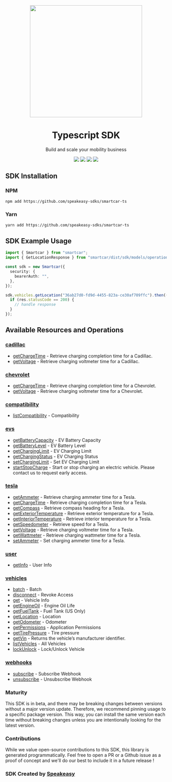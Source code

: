 <div align="center">
    <img src="https://user-images.githubusercontent.com/6267663/232771888-a65b182b-9ae7-42f3-9bbe-85658a61b9e3.svg" width="350px">
    <h1>Typescript SDK</h1>
   <p>Build and scale your mobility business</p>
   <a href="https://smartcar.com/docs/api/"><img src="https://img.shields.io/static/v1?label=Docs&message=API Ref&color=000&style=for-the-badge" /></a>
   <a href="https://github.com/speakeasy-sdks/smartcar-ts/actions"><img src="https://img.shields.io/github/actions/workflow/status/speakeasy-sdks/smartcar-ts/speakeasy_sdk_generation.yml?style=for-the-badge" /></a>
  <a href="https://opensource.org/licenses/MIT"><img src="https://img.shields.io/badge/License-MIT-blue.svg?style=for-the-badge" /></a>
  <a href="https://github.com/speakeasy-sdks/smartcar-ts/releases"><img src="https://img.shields.io/github/v/release/speakeasy-sdks/smartcar-ts?sort=semver&style=for-the-badge" /></a>
</div>

<!-- Start SDK Installation -->
## SDK Installation

### NPM

```bash
npm add https://github.com/speakeasy-sdks/smartcar-ts
```

### Yarn

```bash
yarn add https://github.com/speakeasy-sdks/smartcar-ts
```
<!-- End SDK Installation -->

## SDK Example Usage
<!-- Start SDK Example Usage -->
```typescript
import { Smartcar } from "smartcar";
import { GetLocationResponse } from "smartcar/dist/sdk/models/operations";

const sdk = new Smartcar({
  security: {
    bearerAuth: "",
  },
});

sdk.vehicles.getLocation("36ab27d0-fd9d-4455-823a-ce30af709ffc").then((res: GetLocationResponse) => {
  if (res.statusCode == 200) {
    // handle response
  }
});
```
<!-- End SDK Example Usage -->

<!-- Start SDK Available Operations -->
## Available Resources and Operations


### [cadillac](docs/cadillac/README.md)

* [getChargeTime](docs/cadillac/README.md#getchargetime) - Retrieve charging completion time for a Cadillac.
* [getVoltage](docs/cadillac/README.md#getvoltage) - Retrieve charging voltmeter time for a Cadillac.

### [chevrolet](docs/chevrolet/README.md)

* [getChargeTime](docs/chevrolet/README.md#getchargetime) - Retrieve charging completion time for a Chevrolet.
* [getVoltage](docs/chevrolet/README.md#getvoltage) - Retrieve charging voltmeter time for a Chevrolet.

### [compatibility](docs/compatibility/README.md)

* [listCompatibility](docs/compatibility/README.md#listcompatibility) - Compatibility

### [evs](docs/evs/README.md)

* [getBatteryCapacity](docs/evs/README.md#getbatterycapacity) - EV Battery Capacity
* [getBatteryLevel](docs/evs/README.md#getbatterylevel) - EV Battery Level
* [getChargingLimit](docs/evs/README.md#getcharginglimit) - EV Charging Limit
* [getChargingStatus](docs/evs/README.md#getchargingstatus) - EV Charging Status
* [setChargingLimit](docs/evs/README.md#setcharginglimit) - Set EV Charging Limit
* [startStopCharge](docs/evs/README.md#startstopcharge) - Start or stop charging an electric vehicle. Please contact us to request early access.

### [tesla](docs/tesla/README.md)

* [getAmmeter](docs/tesla/README.md#getammeter) - Retrieve charging ammeter time for a Tesla.
* [getChargeTime](docs/tesla/README.md#getchargetime) - Retrieve charging completion time for a Tesla.
* [getCompass](docs/tesla/README.md#getcompass) - Retrieve compass heading for a Tesla.
* [getExteriorTemperature](docs/tesla/README.md#getexteriortemperature) - Retrieve exterior temperature for a Tesla.
* [getInteriorTemperature](docs/tesla/README.md#getinteriortemperature) - Retrieve interior temperature for a Tesla.
* [getSpeedometer](docs/tesla/README.md#getspeedometer) - Retrieve speed for a Tesla.
* [getVoltage](docs/tesla/README.md#getvoltage) - Retrieve charging voltmeter time for a Tesla.
* [getWattmeter](docs/tesla/README.md#getwattmeter) - Retrieve charging wattmeter time for a Tesla.
* [setAmmeter](docs/tesla/README.md#setammeter) - Set charging ammeter time for a Tesla.

### [user](docs/user/README.md)

* [getInfo](docs/user/README.md#getinfo) - User Info

### [vehicles](docs/vehicles/README.md)

* [batch](docs/vehicles/README.md#batch) - Batch
* [disconnect](docs/vehicles/README.md#disconnect) - Revoke Access
* [get](docs/vehicles/README.md#get) - Vehicle Info
* [getEngineOil](docs/vehicles/README.md#getengineoil) - Engine Oil Life
* [getFuelTank](docs/vehicles/README.md#getfueltank) - Fuel Tank (US Only)
* [getLocation](docs/vehicles/README.md#getlocation) - Location
* [getOdometer](docs/vehicles/README.md#getodometer) - Odometer
* [getPermissions](docs/vehicles/README.md#getpermissions) - Application Permissions
* [getTirePressure](docs/vehicles/README.md#gettirepressure) - Tire pressure
* [getVin](docs/vehicles/README.md#getvin) - Returns the vehicle’s manufacturer identifier.
* [listVehicles](docs/vehicles/README.md#listvehicles) - All Vehicles
* [lockUnlock](docs/vehicles/README.md#lockunlock) - Lock/Unlock Vehicle

### [webhooks](docs/webhooks/README.md)

* [subscribe](docs/webhooks/README.md#subscribe) - Subscribe Webhook
* [unsubscribe](docs/webhooks/README.md#unsubscribe) - Unsubscribe Webhook
<!-- End SDK Available Operations -->

### Maturity

This SDK is in beta, and there may be breaking changes between versions without a major version update. Therefore, we recommend pinning usage
to a specific package version. This way, you can install the same version each time without breaking changes unless you are intentionally
looking for the latest version.

### Contributions

While we value open-source contributions to this SDK, this library is generated programmatically.
Feel free to open a PR or a Github issue as a proof of concept and we'll do our best to include it in a future release !

### SDK Created by [Speakeasy](https://docs.speakeasyapi.dev/docs/using-speakeasy/client-sdks)

